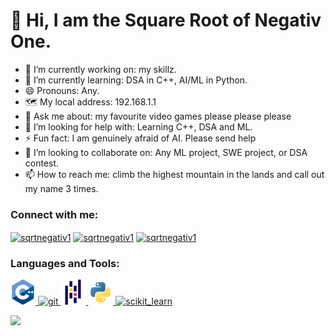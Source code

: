 # 👋 Hi, I am the Square Root of Negativ One.

- 🔭 I’m currently working on: my skillz.
- 🌱 I’m currently learning: DSA in C++, AI/ML in Python.
- 😄 Pronouns: Any.
- 🗺️ My local address: 192.168.1.1
- 💬 Ask me about: my favourite video games please please please
- 🤔 I’m looking for help with: Learning C++, DSA and ML.
- ⚡ Fun fact: I am genuinely afraid of AI. Please send help
- 👯 I’m looking to collaborate on: Any ML project, SWE project, or DSA contest.
- 📫 How to reach me: climb the highest mountain in the lands and call out my name 3 times.

<h3 align="left">Connect with me:</h3>
<p align="left">
<a href="https://kaggle.com/sqrtnegativ1" target="blank"><img align="center" src="https://raw.githubusercontent.com/rahuldkjain/github-profile-readme-generator/master/src/images/icons/Social/kaggle.svg" alt="sqrtnegativ1" height="30" width="40" /></a>
<a href="https://codeforces.com/profile/sqrtnegativ1" target="blank"><img align="center" src="https://raw.githubusercontent.com/rahuldkjain/github-profile-readme-generator/master/src/images/icons/Social/codeforces.svg" alt="sqrtnegativ1" height="30" width="40" /></a>
<a href="https://www.leetcode.com/sqrtnegativ1" target="blank"><img align="center" src="https://raw.githubusercontent.com/rahuldkjain/github-profile-readme-generator/master/src/images/icons/Social/leet-code.svg" alt="sqrtnegativ1" height="30" width="40" /></a>
</p>

<h3 align="left">Languages and Tools:</h3>
<p align="left"> <a href="https://www.w3schools.com/cpp/" target="_blank" rel="noreferrer"> <img src="https://raw.githubusercontent.com/devicons/devicon/master/icons/cplusplus/cplusplus-original.svg" alt="cplusplus" width="40" height="40"/> </a> <a href="https://git-scm.com/" target="_blank" rel="noreferrer"> <img src="https://www.vectorlogo.zone/logos/git-scm/git-scm-icon.svg" alt="git" width="40" height="40"/> </a> <a href="https://pandas.pydata.org/" target="_blank" rel="noreferrer"> <img src="https://raw.githubusercontent.com/devicons/devicon/2ae2a900d2f041da66e950e4d48052658d850630/icons/pandas/pandas-original.svg" alt="pandas" width="40" height="40"/> </a> <a href="https://www.python.org" target="_blank" rel="noreferrer"> <img src="https://raw.githubusercontent.com/devicons/devicon/master/icons/python/python-original.svg" alt="python" width="40" height="40"/> </a> <a href="https://scikit-learn.org/" target="_blank" rel="noreferrer"> <img src="https://upload.wikimedia.org/wikipedia/commons/0/05/Scikit_learn_logo_small.svg" alt="scikit_learn" width="40" height="40"/> </a> </p>
  
![](https://komarev.com/ghpvc/?username=SqrtNegativOne&color=brightgreen)

<!-- https://rahuldkjain.github.io/gh-profile-readme-generator/ -->
